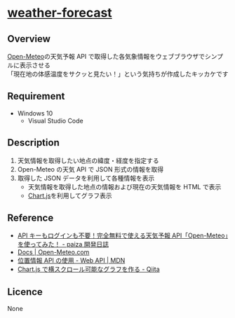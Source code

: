 # [weather-forecast](./index.html)

## Overview

[Open-Meteo](https://open-meteo.com/en)の天気予報 API で取得した各気象情報をウェブブラウザでシンプルに表示させる  
「現在地の体感温度をサクッと見たい！」という気持ちが作成したキッカケです

## Requirement

- Windows 10
  - Visual Studio Code

## Description

1. 天気情報を取得したい地点の緯度・経度を指定する
1. Open-Meteo の天気 API で JSON 形式の情報を取得
1. 取得した JSON データを利用して各種情報を表示
   - 天気情報を取得した地点の情報および現在の天気情報を HTML で表示
   - [Chart.js](https://www.chartjs.org/)を利用してグラフ表示

## Reference

- [API キーもログインも不要！完全無料で使える天気予報 API「Open-Meteo」を使ってみた！ - paiza 開発日誌](https://paiza.hatenablog.com/entry/2021/11/04/130000)
- [Docs | Open-Meteo.com](https://open-meteo.com/en/docs)
- [位置情報 API の使用 - Web API | MDN](https://developer.mozilla.org/ja/docs/Web/API/Geolocation_API/Using_the_Geolocation_API)
- [Chart.js で横スクロール可能なグラフを作る - Qiita](https://qiita.com/yutake27/items/fa7b1f6b3c7c65e9d69b)

## Licence

None

